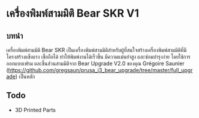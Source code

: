# เครื่องพิมพ์สามมิติ Bear SKR V1
## บทนำ
เครื่องพิมพ์สามมิติ Bear SKR เป็นเครื่องพิมพ์สามมิติสำหรับผู้ที่สนใจสร้างเครื่องพิมพ์สามมิติที่มีโครงสร้างแข็งแรง เชื่อถือได้ ทำให้พิมพ์งานได้เร็วขึ้น มีความแม่นยำสูง และซ่อมบำรุงง่าย โดยใช้การออกแบบเฟรม และชิ้นส่วนสามมิติจาก Bear Upgrade V2.0 ของคุณ Grégoire Saunier (https://github.com/gregsaun/prusa_i3_bear_upgrade/tree/master/full_upgrade) เป็นหลัก

## Todo
* 3D Printed Parts
